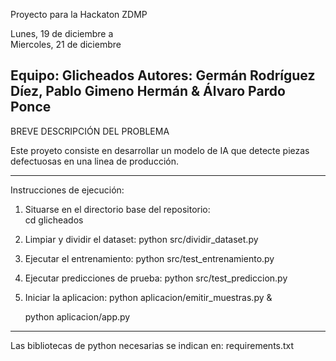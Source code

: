 Proyecto para la Hackaton ZDMP

Lunes, 19 de diciembre
        a  
Miercoles, 21 de diciembre

Equipo: Glicheados
Autores: Germán Rodríguez Díez, Pablo Gimeno Hermán & Álvaro Pardo Ponce
-----------------------------------

BREVE DESCRIPCIÓN DEL PROBLEMA

Este proyeto consiste en desarrollar un modelo de IA que detecte piezas defectuosas en una linea de producción.

------------------------------

Instrucciones de ejecución:

1. Situarse en el directorio base del repositorio:   
    cd glicheados
2. Limpiar y dividir el dataset:
    python src/dividir_dataset.py
3. Ejecutar el entrenamiento:
    python src/test_entrenamiento.py
4. Ejecutar predicciones de prueba:
    python src/test_prediccion.py
5. Iniciar la aplicacion:
    python aplicacion/emitir_muestras.py &
    
    python aplicacion/app.py

------------------------------

Las bibliotecas de python necesarias se indican en:
requirements.txt
